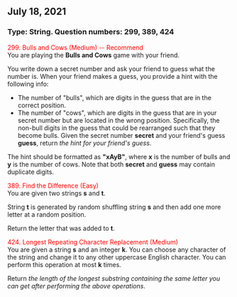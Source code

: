 ## July 18, 2021
### Type: String. Question numbers: 299, 389, 424
<span style='color:red'> 299. Bulls and Cows (Medium) -- Recommend</span>  
You are playing the __Bulls and Cows__ game with your friend.

You write down a secret number and ask your friend to guess what the number is. When your friend makes a guess, you provide a hint with the following info:

- The number of "bulls", which are digits in the guess that are in the correct position.
- The number of "cows", which are digits in the guess that are in your secret number but are located in the wrong position. Specifically, the non-bull digits in the guess that could be rearranged such that they become bulls.
Given the secret number __secret__ and your friend's guess __guess__, return *the hint for your friend's guess*.

The hint should be formatted as __"xAyB"__, where __x__ is the number of bulls and __y__ is the number of cows. Note that both __secret__ and __guess__ may contain duplicate digits.


<span style='color:red'> 389. Find the Difference (Easy)</span>  
You are given two strings __s__ and __t__.

String __t__ is generated by random shuffling string __s__ and then add one more letter at a random position.

Return the letter that was added to __t__.

<span style='color:red'> 424. Longest Repeating Character Replacement (Medium)</span>  
You are given a string __s__ and an integer __k__. You can choose any character of the string and change it to any other uppercase English character. You can perform this operation at most __k__ times.

Return *the length of the longest substring containing the same letter you can get after performing the above operations*.
